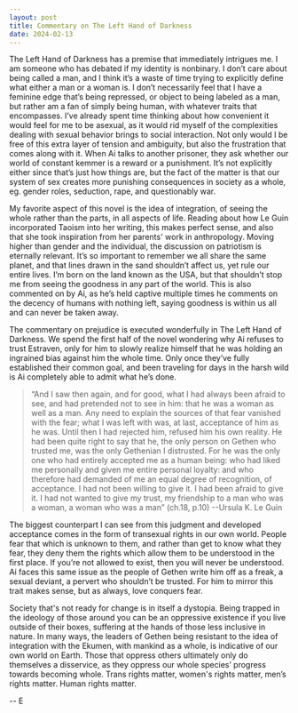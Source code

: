 ```yaml
---
layout: post
title: Commentary on The Left Hand of Darkness
date: 2024-02-13
---
```


The Left Hand of Darkness has a premise that immediately intrigues me. I am someone who has debated if my identity is nonbinary. I don’t care about being called a man, and I think it’s a waste of time trying to explicitly define what either a man or a woman is. I don’t necessarily feel that I have a feminine edge that’s being repressed, or object to being labeled as a man, but rather am a fan of simply being human, with whatever traits that encompasses.
I’ve already spent time thinking about how convenient it would feel for me to be asexual, as it would rid myself of the complexities dealing with sexual behavior brings to social interaction. Not only would I be free of this extra layer of tension and ambiguity, but also the frustration that comes along with it. When Ai talks to another prisoner, they ask whether our world of constant kemmer is a reward or a punishment. It’s not explicitly either since that’s just how things are, but the fact of the matter is that our system of sex creates more punishing consequences in society as a whole, eg. gender roles, seduction, rape, and questionably war.

My favorite aspect of this novel is the idea of integration, of seeing the whole rather than the parts, in all aspects of life. Reading about how Le Guin incorporated Taoism into her writing, this makes perfect sense, and also that she took inspiration from her parents' work in anthropology. Moving higher than gender and the individual, the discussion on patriotism is eternally relevant. It’s so important to remember we all share the same planet, and that lines drawn in the sand shouldn’t affect us, yet rule our entire lives. I’m born on the land known as the USA, but that shouldn’t stop me from seeing the goodness in any part of the world. This is also commented on by Ai, as he’s held captive multiple times he comments on the decency of humans with nothing left, saying goodness is within us all and can never be taken away.

The commentary on prejudice is executed wonderfully in The Left Hand of Darkness. We spend the first half of the novel wondering why Ai refuses to trust Estraven, only for him to slowly realize himself that he was holding an ingrained bias against him the whole time. Only once they’ve fully established their common goal, and been traveling for days in the harsh wild is Ai completely able to admit what he’s done.

> “And I saw then again, and for good, what I had always been afraid to see, and had pretended not to see in him: that he was a woman as well as a man. Any need to explain the sources of that fear vanished with the fear; what I was left with was, at last, acceptance of him as he was. Until then I had rejected him, refused him his own reality. He had been quite right to say that he, the only person on Gethen who trusted me, was the only Gethenian I distrusted. For he was the only one who had entirely accepted me as a human being: who had liked me personally and given me entire personal loyalty: and who therefore had demanded of me an equal degree of recognition, of acceptance. I had not been willing to give it. I had been afraid to give it. I had not wanted to give my trust, my friendship to a man who was a woman, a woman who was a man” (ch.18, p.10) --Ursula K. Le Guin 

The biggest counterpart I can see from this judgment and developed acceptance comes in the form of transexual rights in our own world. People fear that which is unknown to them, and  rather than get to know what they fear, they deny them the rights which allow them to be understood in the first place. If you’re not allowed to exist, then you will never be understood. Ai faces this same issue as the people of Gethen write him off as a freak, a sexual deviant, a pervert who shouldn’t be trusted. For him to mirror this trait makes sense, but as always, love conquers fear. 

Society that's not ready for change is in itself a dystopia. Being trapped in the ideology of those around you can be an oppressive existence if you live outside of their boxes, suffering at the hands of those less inclusive in nature. In many ways, the leaders of Gethen being resistant to the idea of integration with the Ekumen, with mankind as a whole, is indicative of our own world on Earth. Those that oppress others ultimately only do themselves a disservice, as they oppress our whole species’ progress towards becoming whole. Trans rights matter, women's rights matter, men’s rights matter. Human rights matter.

-- E
